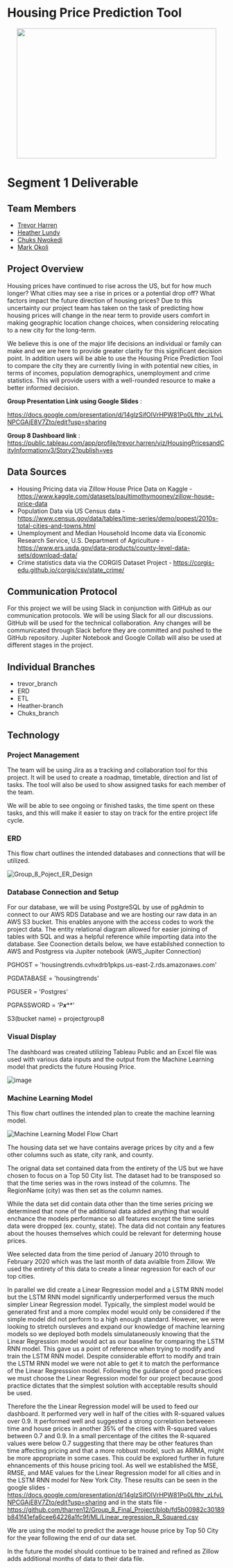 # Housing Price Prediction Tool

<p align="center">
  <img width="460" height="300" src="https://user-images.githubusercontent.com/92001105/159185004-07517832-7a16-438e-873c-4a9593e21272.png">
</p>

# Segment 1 Deliverable

## Team Members

* [Trevor Harren](https://github.com/tharren12)
* [Heather Lundy](https://github.com/hal1277)
* [Chuks Nwokedi](https://github.com/Chuks-SN)
* [Mark Okoli](https://github.com/MasterMark2021)

## Project Overview

Housing prices have continued to rise across the US, but for how much longer? What cities may see a rise in prices or a potential drop off? What factors impact the future direction of housing prices? Due to this uncertainty our project team has taken on the task of predicting how housing prices will change in the near term to provide users comfort in making geographic location change choices, when considering relocating to a new city for the long-term.

We believe this is one of the major life decisions an individual or family can make and we are here to provide greater clarity for this significant decision point. In addition users will be able to use the Housing Price Prediction Tool to compare the city they are currently living in with potential new cities, in terms of incomes, population demographics, unemployment and crime statistics. This will provide users with a well-rounded resource to make a better informed decision.

**Group Presentation Link using Google Slides** :

https://docs.google.com/presentation/d/14glzSifOIVrHPW81Po0Lfthr_zLfvLNPCGAjE8V7Zto/edit?usp=sharing

**Group 8 Dashboard link** : https://public.tableau.com/app/profile/trevor.harren/viz/HousingPricesandCityInformationv3/Story2?publish=yes

## Data Sources 

* Housing Pricing data via Zillow House Price Data on Kaggle - https://www.kaggle.com/datasets/paultimothymooney/zillow-house-price-data
* Population Data via US Census data - https://www.census.gov/data/tables/time-series/demo/popest/2010s-total-cities-and-towns.html
* Unemployment and Median Household Income data via Economic Research Service, U.S. Department of Agriculture - https://www.ers.usda.gov/data-products/county-level-data-sets/download-data/
* Crime statistics data via the CORGIS Dataset Project - https://corgis-edu.github.io/corgis/csv/state_crime/

## Communication Protocol
For this project we will be using Slack in conjunction with GitHub as our communication protocols. We will be using Slack for all our discussions. GitHub will be used for the technical collaboration. Any changes will be communicated through Slack before they are committed and pushed to the GitHub repository. Jupiter Notebook and Google Collab will also be used at different stages in the project. 

## Individual Branches

* trevor_branch
* ERD
* ETL
* Heather-branch
* Chuks_branch

## Technology

### Project Management 
The team will be using Jira as a tracking and collaboration tool for this project. It will be used to create a roadmap, timetable, direction and list of tasks. The tool will also be used to show assigned tasks for each member of the team.

We will be able to see ongoing or finished tasks, the time spent on these tasks, and this will make it easier to stay on track for the entire project life cycle.

### ERD

This flow chart outlines the intended databases and connections that will be utilized.

![Group_8_Poject_ER_Design](https://user-images.githubusercontent.com/92001105/159188875-b8dc6516-4a71-48b5-94a7-346540be346c.png)

### Database Connection and Setup
For our database, we will be using PostgreSQL by use of pgAdmin to connect to our AWS RDS Database and we are hosting our raw data in an AWS S3 bucket. This enables anyone with the access codes to work the project data. The entity relational diagram allowed for easier joining of tables with SQL and was a helpful reference while importing data into the database.  See Coonection details below, we have estabilshed connection to AWS and Postgress via Jupiter notebook (AWS_Jupiter Connection)

PGHOST = 'housingtrends.cvhxdrb1pkps.us-east-2.rds.amazonaws.com'

PGDATABASE = 'housingtrends'

PGUSER = 'Postgres'

PGPASSWORD = 'P***x*****'

S3(bucket name) = projectgroup8

### Visual Display

The dashboard was created utilizing Tableau Public and an Excel file was used with various data inputs and the output from the Machine Learning model that predicts the future Housing Price.

![image](https://user-images.githubusercontent.com/92001105/162591484-67264284-9b6e-4a2c-be15-6f9aa33d7e29.png)

### Machine Learning Model

This flow chart outlines the intended plan to create the machine learning model.  

![Machine Learning Model Flow Chart](https://github.com/tharren12/Group_8_Final_Project/blob/500ded078ba0439e23801722cb7707570c39123b/ML_flow_chart.png)

The housing data set we have contains average prices by city and a few other columns such as state, city rank, and county.

The orignal data set contained data from the entirety of the US but we have chosen to focus on a Top 50 City list.  The dataset had to be transposed so that the time series was in the rows instead of the columns.  The RegionName (city) was then set as the column names.  

While the data set did contain data other than the time series pricing we determined that none of the additional data added anything that would enchance the models performance so all features except the time series data were dropped (ex. county, state).  The data did not contain any features about the houses themselves which could be relevant for determing house prices.  

Wee selected data from the time period of January 2010 through to February 2020 which was the last month of data avialble from Zillow.  We used the entirety of this data to create a linear regression for each of our top cities.  

In parallel we did create a Linear Regression model and a LSTM RNN model but the LSTM RNN model significantly underperformed versus the much simpler Linear Regression model.  Typically, the simplest model would be generated first and a more complex model would only be considered if the simple model did not perform to a high enough standard.  However, we were looking to stretch oursleves and expand our knowledge of machine learning models so we deployed both models simulataneously knowing that the Linear Regression model would act as our baseline for comparing the LSTM RNN model.  This gave us a point of reference when trying to modify and train the LSTM RNN model.  Despite considerable effort to modify and train the LSTM RNN model we were not able to get it to match the performance of the Linear Regresssion model.  Following the guidance of good practices we must choose the Linear Regression model for our project because good practice dictates that the simplest solution with acceptable results should be used.  

Therefore the the Linear Regression model will be used to feed our dashboard.  It performed very well in half of the cities with R-squared values over 0.9.  It performed well and suggested a strong correlation betweeen time and house prices in another 35% of the cities with R-squared values between 0.7 and 0.9.  In a small percentage of the citites the R-squared values were below 0.7 suggesting that there may be other features than time affecting pricing and that a more robbust model, such as ARIMA, might be more appropriate in some cases. This could be explored further in future ehnancements of this house pricing tool.  As well we established the MSE, RMSE, and MAE values for the Linear Regression model for all cities and in the LSTM RNN model for New York City.  These results can be seen in the google slides - https://docs.google.com/presentation/d/14glzSifOIVrHPW81Po0Lfthr_zLfvLNPCGAjE8V7Zto/edit?usp=sharing and in the stats file - https://github.com/tharren12/Group_8_Final_Project/blob/fd5b00982c30189b841f41efa6cee64226a1fc9f/ML/Linear_regression_R_Squared.csv

We are using the model to predict the average house price by Top 50 City for the year following the end of our data set.  

In the future the model should continue to be trained and refined as Zillow adds additional months of data to their data file.  




